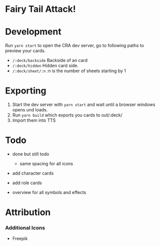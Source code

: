 # Fairy Tail Attack!

# Development
Run `yarn start` to open the CRA dev server, go to following paths to preview your cards.
- `/:deck/backside` Backside of an card
- `/:deck/hidden` Hidden card side.
- `/:deck/sheet/:n` :n is the number of sheets starting by 1

# Exporting
1. Start the dev server with `yarn start` and wait until a browser windows opens und loads.
2. Run `yarn build` which exports you cards to out/:deck/
3. Import them into TTS

# Todo

- done but still todo
    - same spacing for all icons
    
- add character cards
- add role cards
- overview for all symbols and effects

# Attribution

### Additional Icons
- Freepik

